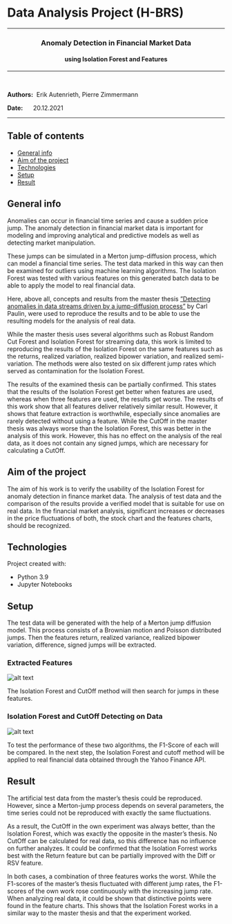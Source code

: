 # Data Analysis Project (H-BRS)
___

### <center> Anomaly Detection in Financial Market Data
####  <center>  using Isolation Forest and Features
___

&nbsp;

**Authors:** &nbsp;Erik Autenrieth, Pierre Zimmermann &nbsp;

**Date:** &nbsp;&nbsp;&nbsp;&nbsp;  20.12.2021
___

## Table of contents
* [General info](#general-info)
* [Aim of the project](#aim-of-the-project)
* [Technologies](#technologies)
* [Setup](#setup)
* [Result](#result)

## General info

Anomalies can occur in financial time series and cause a sudden price jump.
The anomaly detection in financial market data is important for modeling and improving analytical and predictive models as well as detecting market manipulation.

These jumps can be simulated in a Merton jump-diffusion process, which can model a financial time series.  The test data marked in this way can then be examined for outliers using machine learning algorithms.
The Isolation Forest was tested with various features on this generated batch data to be able to apply the model to real financial data.

Here, above all, concepts and results from the master thesis 
[”Detecting anomalies in data streams driven by a jump-diffusion process”](https://umu.diva-portal.org/smash/record.jsf?pid=diva2%3A1563784&dswid=-3478) by Carl Paulin, were used to reproduce the results and to be able to use the resulting models for the analysis of real data.

While the master thesis uses several algorithms such as Robust Random Cut Forest and Isolation Forest for streaming data, this work is limited to reproducing the results of the Isolation Forest on the same features such as the returns, realized variation, realized bipower variation, and realized semi-variation. The methods were also tested on six different jump rates which served as contamination for the Isolation Forest.

The results of the examined thesis can be partially confirmed. This states that the results of the Isolation Forest get better when features are used, whereas when three features are used, the results get worse. The results of this work show that all features deliver relatively similar result. However, it shows that feature extraction is worthwhile, especially since anomalies are rarely detected without using a feature.
While the CutOff in the master thesis was always worse than the Isolation Forest, this was better in the analysis of this work.
However, this has no effect on the analysis of the real data, as it does not contain any signed jumps, which are necessary for calculating a CutOff.


## Aim of the project
The aim of his work is to verify the usability of the Isolation Forest for anomaly detection in finance market data. The analysis of test data and the comparison of the results provide a verified model that is suitable for use on real data. 
In the financial market analysis, significant increases or decreases in the price fluctuations of both, the stock chart and the features charts, should be recognized.



## Technologies
Project created with:
* Python 3.9
* Jupyter Notebooks

## Setup
The test data will be generated with the help of a Merton jump diffusion model. This process consists of a Brownian motion and Poisson distributed jumps. 
Then the features return, realized variance, realized bipower variation, difference, signed jumps will be extracted. 

### Extracted Features

![alt text](https://github.com/Mastercheef/Projekt-Datenanalyse/blob/main/Pictures/Testdata/Features_Testdata.png)


The Isolation Forest and CutOff method will then search for jumps in these features. 

### Isolation Forest and CutOff Detecting on Data

![alt text](https://github.com/Mastercheef/Projekt-Datenanalyse/blob/main/Pictures/Testdata/MarkedJumps_Testdata.png)

To test the performance of these two algorithms, the F1-Score of each will be compared.
In the next step, the Isolation Forest and cutoff method will be applied to real financial data obtained through the Yahoo Finance API.

## Result
The artificial test data from the master’s thesis could be reproduced. However, since a Merton-jump process depends on several parameters, the time series could not be reproduced with exactly the same fluctuations. 

As a result, the CutOff in the own experiment was always better, than the Isolation Forest, which was exactly the opposite in the master’s thesis. No CutOff can be calculated for real data, so this difference has no influence on further analyzes.
It could be confirmed that the Isolation Forrest works best with the Return feature but can be partially improved with the Diff or RSV feature. 

In both cases, a combination of three features works the worst.
While the F1-scores of the master’s thesis fluctuated with different jump rates, the F1-scores of the own work rose continuously with the increasing jump rate.
When analyzing real data, it could be shown that distinctive points were found in the feature charts. This shows that the Isolation Forest works in a similar way to the master thesis and that the experiment worked. 

